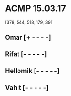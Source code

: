 # ACMP 15.03.17
[[378](http://acmp.ru/index.asp?main=task&id_task=378), [544](http://acmp.ru/index.asp?main=task&id_task=544), [518](http://acmp.ru/index.asp?main=task&id_task=518), [179](http://acmp.ru/index.asp?main=task&id_task=179), [391](http://acmp.ru/index.asp?main=task&id_task=391)]
## Omar     [+ - - - -]
## Rifat    [- - - - -]
## Hellomik [- - - - -]
## Vahit    [- - - - -]
